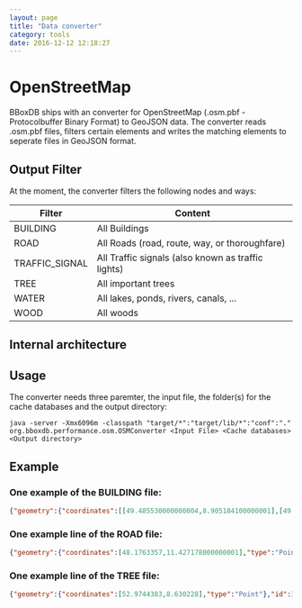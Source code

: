 ```yaml
---
layout: page
title: "Data converter"
category: tools
date: 2016-12-12 12:18:27
---
```


# OpenStreetMap
BBoxDB ships with an converter for OpenStreetMap (.osm.pbf - Protocolbuffer Binary Format) to GeoJSON data. The converter reads .osm.pbf files, filters certain elements and writes the matching elements to seperate files in GeoJSON format.

## Output Filter
At the moment, the converter filters the following nodes and ways:

|    Filter      |    Content    |
|----------------|---------------|
| BUILDING       | All Buildings |
| ROAD           | All Roads (road, route, way, or thoroughfare)    |
| TRAFFIC_SIGNAL | All Traffic signals (also known as traffic lights) | 
| TREE           | All important trees |
| WATER          | All lakes, ponds, rivers, canals, ... |
| WOOD           | All woods |

## Internal architecture


## Usage
The converter needs three paremter, the input file, the folder(s) for the cache databases and the output directory:

```java -server -Xmx6096m -classpath "target/*":"target/lib/*":"conf":"." org.bboxdb.performance.osm.OSMConverter <Input File> <Cache databases> <Output directory>```

## Example

### One example of the BUILDING file:

```json
{"geometry":{"coordinates":[[49.485530000000004,8.905184100000001],[49.4855414,8.905173300000001],[49.485554500000006,8.9051691],[49.485567800000005,8.905171900000001],[49.4855797,8.9051814],[49.4855888,8.905196400000001],[49.4855941,8.9052153],[49.485595100000005,8.905235900000001],[49.4855918,8.9052545],[49.485584900000006,8.9052707],[49.485575000000004,8.9052827],[49.4855632,8.9052892],[49.4855506,8.9052897],[49.485538600000005,8.905284],[49.485528300000006,8.9052728],[49.485520900000004,8.905257200000001],[49.485517,8.905238800000001],[49.4855171,8.9052194],[49.485521600000006,8.9052],[49.485530000000004,8.905184100000001]],"type":"Polygon"},"id":481878096,"type":"Feature","properties":{"man_made":"silo","building":"yes"}}
```

### One example line of the ROAD file: 
```json
{"geometry":{"coordinates":[48.1763357,11.427178000000001],"type":"Point"},"id":128963,"type":"Feature","properties":{"ref":"7","TMC:cid_58:tabcd_1:LCLversion":"8.00","TMC:cid_58:tabcd_1:NextLocationCode":"31512","name":"München-Lochhausen","TMC:cid_58:tabcd_1:LocationCode":"31954","highway":"motorway_junction","TMC:cid_58:tabcd_1:PrevLocationCode":"42385","TMC:cid_58:tabcd_1:Class":"Point","TMC:cid_58:tabcd_1:Direction":"negative"}}
```

### One example line of the TREE file:
```json
{"geometry":{"coordinates":[52.9744383,8.630228],"type":"Point"},"id":31339954,"type":"Feature","properties":{"natural":"tree"}}
```

